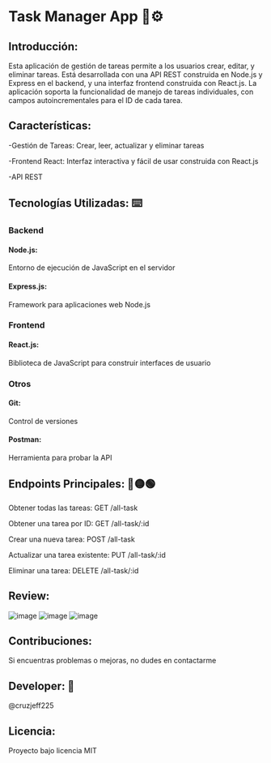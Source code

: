 
# Task Manager App 📌⚙️

## Introducción:
Esta aplicación de gestión de tareas permite a los usuarios crear, editar, y eliminar tareas. Está desarrollada con una API REST construida en Node.js y Express en el backend, y una interfaz frontend construida con React.js. La aplicación soporta la funcionalidad de manejo de tareas individuales, con campos autoincrementales para el ID de cada tarea.

## Características:
-Gestión de Tareas: Crear, leer, actualizar y eliminar tareas

-Frontend React: Interfaz interactiva y fácil de usar construida con React.js

-API REST

## Tecnologías Utilizadas: ⌨️
### Backend

#### Node.js: 

Entorno de ejecución de JavaScript en el servidor

#### Express.js: 

Framework para aplicaciones web Node.js

### Frontend

#### React.js: 

Biblioteca de JavaScript para construir interfaces de usuario

### Otros
#### Git: 
Control de versiones

#### Postman: 

Herramienta para probar la API

## Endpoints Principales: 🔴🟡🟢

Obtener todas las tareas:
GET /all-task

Obtener una tarea por ID:
GET /all-task/:id

Crear una nueva tarea:
POST /all-task

Actualizar una tarea existente:
PUT /all-task/:id

Eliminar una tarea:
DELETE /all-task/:id

## Review:

![image](https://github.com/user-attachments/assets/305250f9-62dc-4e11-96a5-a9d936821257)
![image](https://github.com/user-attachments/assets/1096f8ce-0e82-405b-9a73-7e5425291f5a)
![image](https://github.com/user-attachments/assets/3aa64f6a-ffe3-4ec4-9ef7-371960e2cbc6)




## Contribuciones:

Si encuentras problemas o mejoras, no dudes en contactarme

## Developer: 🚀 

@cruzjeff225

## Licencia:

Proyecto bajo licencia MIT


